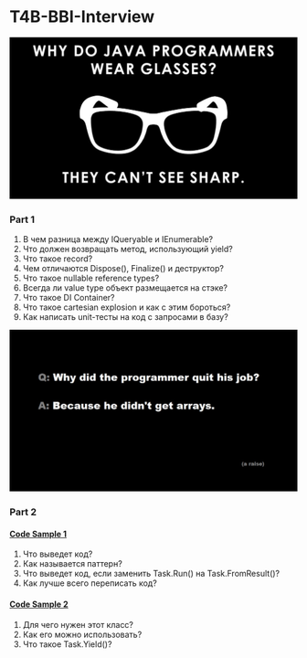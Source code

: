 # T4B-BBI-Interview
![plot](./Resources/joke.jpg)
### Part 1
1. В чем разница между IQueryable и IEnumerable?
2. Что должен возвращать метод, использующий yield?
3. Что такое record?
4. Чем отличаются Dispose(), Finalize() и деструктор?
5. Что такое nullable reference types?
6. Всегда ли value type объект размещается на стэке?
7. Что такое DI Container?
8. Что такое cartesian explosion и как с этим бороться?
9. Как написать unit-тесты на код с запросами в базу?

![plot](./Resources/joke-2.jpg)
### Part 2
#### [Code Sample 1](https://github.com/MikeAmputer/T4B-BBI-Interview/blob/main/CodeSamples/CodeSample-1/Program.cs)
1. Что выведет код?
2. Как называется паттерн?
3. Что выведет код, если заменить Task.Run() на Task.FromResult()?
4. Как лучше всего переписать код?

#### [Code Sample 2](https://github.com/MikeAmputer/T4B-BBI-Interview/blob/main/CodeSamples/CodeSample-2/ChunkedAsyncEnumerator.cs)
1. Для чего нужен этот класс?
2. Как его можно использовать?
3. Что такое Task.Yield()?
